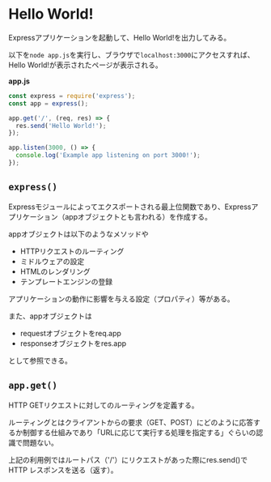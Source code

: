 # Hello World!
Expressアプリケーションを起動して、Hello World!を出力してみる。

以下を`node app.js`を実行し、ブラウザで`localhost:3000`にアクセスすれば、Hello World!が表示されたページが表示される。

**app.js**

```javascript
const express = require('express');
const app = express();

app.get('/', (req, res) => {
  res.send('Hello World!');
});

app.listen(3000, () => {
  console.log('Example app listening on port 3000!');
});
```

## `express()`
Expressモジュールによってエクスポートされる最上位関数であり、Expressアプリケーション（appオブジェクトとも言われる）を作成する。

appオブジェクトは以下のようなメソッドや

- HTTPリクエストのルーティング
- ミドルウェアの設定
- HTMLのレンダリング
- テンプレートエンジンの登録

アプリケーションの動作に影響を与える設定（プロパティ）等がある。

また、appオブジェクトは

- requestオブジェクトをreq.app
- responseオブジェクトをres.app

として参照できる。

## `app.get()`
HTTP GETリクエストに対してのルーティングを定義する。

ルーティングとはクライアントからの要求（GET、POST）にどのように応答するか制御する仕組みであり「URLに応じて実行する処理を指定する」ぐらいの認識で問題ない。

上記の利用例ではルートパス（'/'）にリクエストがあった際にres.send()でHTTP レスポンスを送る（返す）。
